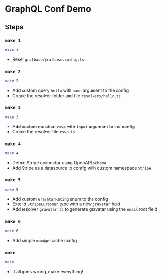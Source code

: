 # GraphQL Conf Demo

## Steps

### `make 1`

```bash
make 1
```

- Reset `grafbase/grafbase.config.ts`

### `make 2`

```bash
make 2
```

- Add custom query `hello` with `name` argument to the config
- Create the resolver folder and file `resolvers/hello.ts`

### `make 3`

```bash
make 3
```

- Add custom mutation `rsvp` with `input` argument to the config
- Create the resolver file `rsvp.ts`

### `make 4`

```bash
make 4
```

- Define Stripe connector using OpenAPI `schema`
- Add Stripe as a datasource to config with custom namespace `Stripe`

### `make 5`

```bash
make 5
```

- Add custom `GravatarRating` enum to the config
- Extend `StripeCustomer` type with a new `gravatar` field
- Add resolver `gravatar.ts` to generate gravatar using the `email` root field

### `make 6`

```bash
make 6
```

- Add simple `maxAge` cache config

### `make`

```bash
make
```

- It all goes wrong, make everything!
